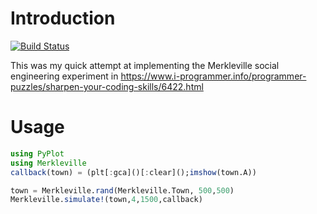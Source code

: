 # Introduction
[![Build Status](https://travis-ci.org/grero/Merkleville.jl.svg?branch=master)](https://travis-ci.org/grero/Merkleville.jl)

This was my quick attempt at implementing the Merkleville social engineering experiment in https://www.i-programmer.info/programmer-puzzles/sharpen-your-coding-skills/6422.html  

# Usage
```julia
using PyPlot
using Merkleville
callback(town) = (plt[:gca]()[:clear]();imshow(town.A))

town = Merkleville.rand(Merkleville.Town, 500,500)
Merkleville.simulate!(town,4,1500,callback)
```
